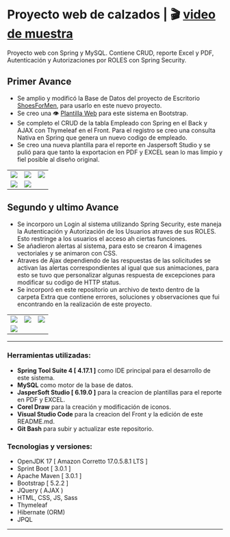 # Proyecto web de calzados | :clapper: [video de muestra][video_url]
Proyecto web con Spring y MySQL. Contiene CRUD, reporte Excel y PDF, Autenticación y Autorizaciones por ROLES con Spring Security.

[video_url]: https://youtu.be/luCPzEpEAzU

## Primer Avance
- Se amplio y modificó la Base de Datos del proyecto de Escritorio [ShoesForMen][proyecto], para usarlo en este nuevo proyecto.
- Se creo una :eye: [Plantilla Web][plantilla] para este sistema en Bootstrap.
- Se completo el CRUD de la tabla Empleado con Spring en el Back y AJAX con Thymeleaf en el Front. Para el registro se creo una consulta Nativa en Spring que genera un nuevo codigo de empleado.
- Se creo una nueva plantilla para el reporte en Jaspersoft Studio y se pulió para que tanto la exportacion en PDF y EXCEL sean lo mas limpio y fiel posible al diseño original.

|  |  |  |
| :-------------: |:-------------:| :-----:|
| ![][img_1] | ![][img_2] | ![][img_3] |
| ![][img_4] | ![][img_5] | |   

[img_1]: ./screenshot/imagen_1.png
[img_2]: ./screenshot/imagen_2.png
[img_3]: ./screenshot/imagen_3.png
[img_4]: ./screenshot/imagen_4.png
[img_5]: ./screenshot/imagen_5.png

## Segundo y ultimo Avance
- Se incorporo un Login al sistema utilizando Spring Security, este maneja la Autenticación y Autorización de los Usuarios atraves de sus ROLES. Esto restringe a los usuarios el acceso ah ciertas funciones.
- Se añadieron alertas al sistema, para esto se crearon 4 imagenes vectoriales y se animaron con CSS.
- Atraves de Ajax dependiendo de las respuestas de las solicitudes se activan las alertas correspondientes al igual que sus animaciones, para esto se tuvo que personalizar algunas respuesta de excepciones para modificar su codigo de HTTP status.
- Se incorporó en este repositorio un archivo de texto dentro de la carpeta Extra que contiene errores, soluciones y observaciones que fui encontrando en la realización de este proyecto.

|  |  |  |
| :-------------: |:-------------:| :-----:|
| ![][img_6] | ![][img_7] | ![][img_8] |
| ![][img_9] |            |            |

[img_6]: ./screenshot/imagen_6.png
[img_7]: ./screenshot/imagen_7.png
[img_8]: ./screenshot/imagen_8.png
[img_9]: ./screenshot/imagen_9.gif

---


### Herramientas utilizadas:
- **Spring Tool Suite 4 [ 4.17.1 ]** como IDE principal para el desarrollo de este sistema.
- **MySQL** como motor de la base de datos.
- **JasperSoft Studio [ 6.19.0 ]** para la creacion de plantillas para el reporte en PDF y EXCEL.
- **Corel Draw** para la creación y modificación de iconos.
- **Visual Studio Code** para la creacion del Front y la edición de este README.md.
- **Git Bash** para subir y actualizar este repositorio.

### Tecnologias y versiones:
- OpenJDK 17 [ Amazon Corretto 17.0.5.8.1 LTS ]
- Sprint Boot [ 3.0.1 ] 
- Apache Maven [ 3.0.1 ]
- Bootstrap [ 5.2.2 ]
- JQuery ( AJAX )
- HTML, CSS, JS, Sass
- Thymeleaf
- Hibernate (ORM)
- JPQL
---

[proyecto]: https://github.com/paledot01/Sistema_Ventas_JavaSE_MySQL
[plantilla]: https://paledot02.github.io/Exercises_Bootstrap_02/

